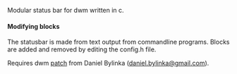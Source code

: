Modular status bar for dwm written in c.

#### Modifying blocks

The statusbar is made from text output from commandline programs. Blocks are
added and removed by editing the config.h file.

Requires dwm [patch](https://dwm.suckless.org/patches/statuscmd/) from Daniel
Bylinka (daniel.bylinka@gmail.com).
